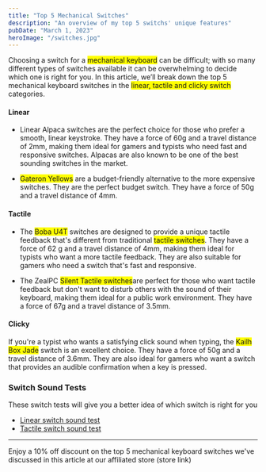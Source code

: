 ```yaml
---
title: "Top 5 Mechanical Switches"
description: "An overview of my top 5 switchs' unique features"
pubDate: "March 1, 2023"
heroImage: "/switches.jpg"
--- 
```


Choosing a switch for a <span style="background-color: #FFFF00">mechanical keyboard</span> can be difficult; with so many different types of switches available it can be overwhelming to decide which one is right for you. In this article, we’ll break down the top 5 mechanical keyboard switches in the <span style="background-color: #FFFF00">linear, tactile and clicky switch</span> categories.

#### Linear

- Linear Alpaca switches are the perfect choice for those who prefer a smooth, linear keystroke. They have a force of 60g and a travel distance of 2mm, making them ideal for gamers and typists who need fast and responsive switches. Alpacas are also known to be one of the best sounding switches in the market.

- <span style="background-color: #FFFF00">Gateron Yellows</span> are a budget-friendly alternative to the more expensive switches. They are the perfect budget switch. They have a force of 50g and a travel distance of 4mm.

#### Tactile

- The <span style="background-color: #FFFF00">Boba U4T</span> switches are designed to provide a unique tactile feedback that's different from traditional <span style="background-color: #FFFF00">tactile switches</span>. They have a force of 62 g and a travel distance of 4mm, making them ideal for typists who want a more tactile feedback. They are also suitable for gamers who need a switch that's fast and responsive. 

- The ZealPC <span style="background-color: #FFFF00">Silent Tactile switches</span>are perfect for those who want tactile feedback but don't want to disturb others with the sound of their keyboard, making them ideal for a public work environment. They have a force of 67g and a travel distance of 3.5mm. 

#### Clicky

 If you're a typist who wants a satisfying click sound when typing, the <span style="background-color: #FFFF00">Kailh Box Jade</span> switch is an excellent choice. They have a force of 50g and a travel distance of 3.6mm. They are also ideal for gamers who want a switch that provides an audible confirmation when a key is pressed. 

### Switch Sound Tests

These switch tests will give you a better idea of which switch is right for you
<ul>
    <li><a href="https://www.youtube.com/watch?v=AjKxqaPi_8Yh" target="_blank" rel="noopener noreferrer">Linear switch sound test</a></li>
    <li><a href="https://www.youtube.com/watch?v=XSykbv27reM" target="_blank" rel="noopener noreferrer">Tactile switch sound test</a></li>
</ul>



---

Enjoy a 10% off discount on the top 5 mechanical keyboard switches we've discussed in this article at our affiliated store (store link)
